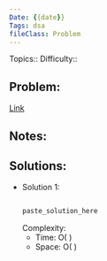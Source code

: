 ```yaml
---
Date: {{date}}
Tags: dsa
fileClass: Problem
---
```

Topics:: 
Difficulty:: 
## Problem: 


[Link](paste_link_here)

## Notes: 


## Solutions: 

- Solution 1: 
	```java
	
	paste_solution_here
	
	```
	Complexity: 
	- Time: O( )
	- Space: O( )